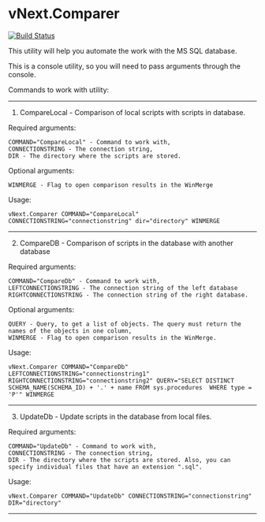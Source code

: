 # vNext.Comparer
[![Build Status](https://travis-ci.org/PDmatrix/vNext.Comparer.svg?branch=master)](https://travis-ci.org/PDmatrix/vNext.Comparer)

This utility will help you automate the work with the MS SQL database.

This is a console utility, so you will need to pass arguments through the console.

Commands to work with utility:
  
  ---
1) CompareLocal - Comparison of local scripts with scripts in database.
  
  Required arguments:
  ```
COMMAND="CompareLocal" - Command to work with,
CONNECTIONSTRING - The connection string,
DIR - The directory where the scripts are stored.
  ```
  Optional arguments:
  ```
WINMERGE - Flag to open comparison results in the WinMerge
  ```
  Usage:
  ```
vNext.Comparer COMMAND="CompareLocal" CONNECTIONSTRING="connectionstring" dir="directory" WINMERGE
  ```
  
  ---
2) CompareDB - Comparison of scripts in the database with another database
  
  Required arguments:
  ```
COMMAND="CompareDb" - Command to work with,
LEFTCONNECTIONSTRING - The connection string of the left database
RIGHTCONNECTIONSTRING - The connection string of the right database.
  ```
  Optional arguments:
  ```
QUERY - Query, to get a list of objects. The query must return the names of the objects in one column,
WINMERGE - Flag to open comparison results in the WinMerge.
  ```
  Usage:
  ```
vNext.Comparer COMMAND="CompareDb" LEFTCONNECTIONSTRING="connectionstring1" RIGHTCONNECTIONSTRING="connectionstring2" QUERY="SELECT DISTINCT SCHEMA_NAME(SCHEMA_ID) + '.' + name FROM sys.procedures  WHERE type = 'P'" WINMERGE
  ```
  
  ---
3) UpdateDb - Update scripts in the database from local files.
  
  Required arguments:
  ```
COMMAND="UpdateDb" - Command to work with,
CONNECTIONSTRING - The connection string,
DIR - The directory where the scripts are stored. Also, you can specify individual files that have an extension ".sql".
  ```
  Usage:
  ```
vNext.Comparer COMMAND="UpdateDb" CONNECTIONSTRING="connectionstring" DIR="directory"
  ```
  
  ---
